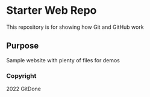 # Starter Web Repo

This repository is for showing how Git and GitHub work

## Purpose

Sample website with plenty of files for demos

### Copyright
2022 GitDone
